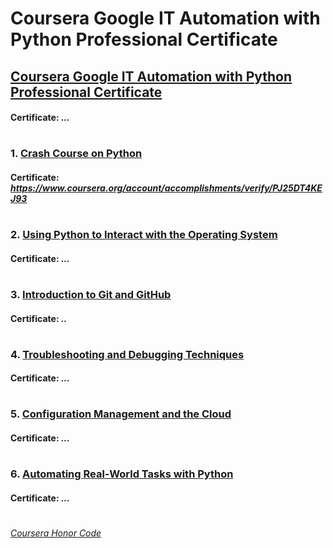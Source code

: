 # Coursera Google IT Automation with Python Professional Certificate


## [Coursera Google IT Automation with Python Professional Certificate](https://www.coursera.org/professional-certificates/google-it-automation)
####    **Certificate:** _..._
#

### 1. [Crash Course on Python](https://www.coursera.org/learn/python-crash-course?specialization=google-it-automation)

####    **Certificate:** _https://www.coursera.org/account/accomplishments/verify/PJ25DT4KEJ93_
#
### 2. [Using Python to Interact with the Operating System](https://www.coursera.org/learn/python-operating-system?specialization=google-it-automation)

####    **Certificate:** _..._
#   
### 3. [Introduction to Git and GitHub](https://www.coursera.org/learn/introduction-git-github?specialization=google-it-automation)

####    **Certificate:** _.._
#   
### 4. [Troubleshooting and Debugging Techniques](https://www.coursera.org/learn/troubleshooting-debugging-techniques?specialization=google-it-automation)

####    **Certificate:** _..._
#
### 5. [Configuration Management and the Cloud](https://www.coursera.org/learn/configuration-management-cloud?specialization=google-it-automation)

####    **Certificate:** _..._
#
### 6. [Automating Real-World Tasks with Python](https://www.coursera.org/learn/automating-real-world-tasks-python?specialization=google-it-automation)

####    **Certificate:** _..._
#

[*Coursera Honor Code*](https://www.coursera.support/s/article/209818863-Coursera-Honor-Code?language=en_US)
